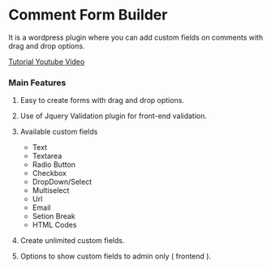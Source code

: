 # Comment Form Builder
It is a wordpress plugin where you can add custom fields on comments with drag and drop options.

[Tutorial Youtube Video](https://youtu.be/yzzooz4EZzU)

### Main Features

1. Easy to create forms with drag and drop options.
2. Use of Jquery Validation plugin for front-end validation.
3. Available custom fields 

   * Text
   * Textarea
   * Radio Button
   * Checkbox
   * DropDown/Select
   * Multiselect
   * Url
   * Email
   * Setion Break
   * HTML Codes
   
4. Create unlimited custom fields.
5. Options to show custom fields to admin only ( frontend ).
